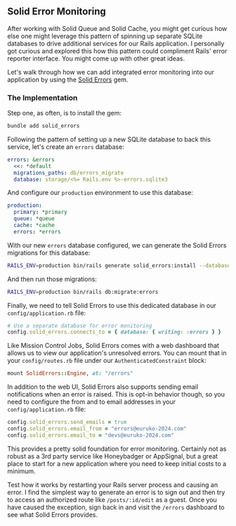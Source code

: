 ## Solid Error Monitoring

After working with Solid Queue and Solid Cache, you might get curious how else one might leverage this pattern of spinning up separate SQLite databases to drive additional services for our Rails application. I personally got curious and explored this how this pattern could compliment Rails' error reporter interface. You might come up with other great ideas.

Let's walk through how we can add integrated error monitoring into our application by using the [Solid Errors](https://github.com/fractaledmind/solid_errors) gem.

### The Implementation

Step one, as often, is to install the gem:

```sh
bundle add solid_errors
```

Following the pattern of setting up a new SQLite database to back this service, let's create an `errors` database:

```yaml
errors: &errors
  <<: *default
  migrations_paths: db/errors_migrate
  database: storage/<%= Rails.env %>-errors.sqlite3
```

And configure our `production` environment to use this database:

```yaml
production:
  primary: *primary
  queue: *queue
  cache: *cache
  errors: *errors
```

With our new `errors` database configured, we can generate the Solid Errors migrations for this database:

```sh
RAILS_ENV=production bin/rails generate solid_errors:install --database errors
```

And then run those migrations:

```sh
RAILS_ENV=production bin/rails db:migrate:errors
```

Finally, we need to tell Solid Errors to use this dedicated database in our `config/application.rb` file:

```ruby
# Use a separate database for error monitoring
config.solid_errors.connects_to = { database: { writing: :errors } }
```

Like Mission Control Jobs, Solid Errors comes with a web dashboard that allows us to view our application's unresolved errors. You can mount that in your `config/routes.rb` file under our `AuthenticatedConstraint` block:

```ruby
mount SolidErrors::Engine, at: "/errors"
```

In addition to the web UI, Solid Errors also supports sending email notifications when an error is raised. This is opt-in behavior though, so you need to configure the from and to email addresses in your `config/application.rb` file:

```ruby
config.solid_errors.send_emails = true
config.solid_errors.email_from = "errors@euruko-2024.com"
config.solid_errors.email_to = "devs@euruko-2024.com"
```

This provides a pretty solid foundation for error monitoring. Certainly not as robust as a 3rd party service like Honeybadger or AppSignal, but a great place to start for a new application where you need to keep initial costs to a minimum.

Test how it works by restarting your Rails server process and causing an error. I find the simplest way to generate an error is to sign out and then try to access an authorized route like `/posts/:id/edit` as a guest. Once you have caused the exception, sign back in and visit the `/errors` dashboard to see what Solid Errors provides.


